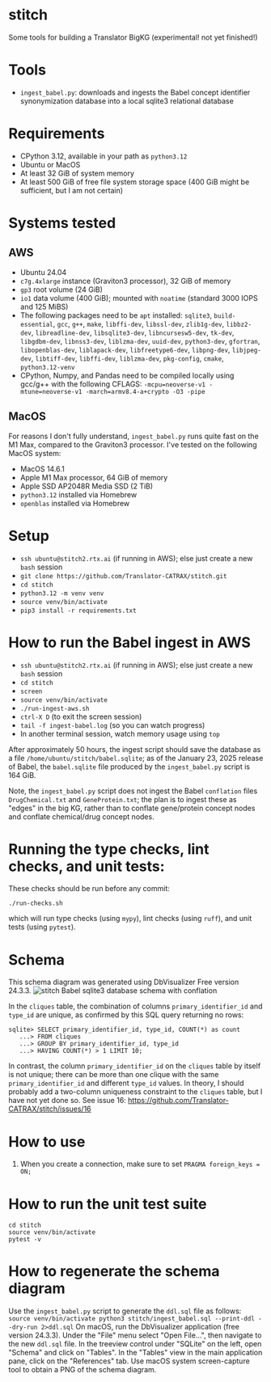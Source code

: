 # stitch
Some tools for building a Translator BigKG (experimental! not yet finished!) 

# Tools
- `ingest_babel.py`: downloads and ingests the Babel concept identifier synonymization database into a local sqlite3 relational database

# Requirements
- CPython 3.12, available in your path as `python3.12`
- Ubuntu or MacOS
- At least 32 GiB of system memory
- At least 500 GiB of free file system storage space (400 GiB might be sufficient, but I am not certain)

# Systems tested

## AWS 
- Ubuntu 24.04
- `c7g.4xlarge` instance (Graviton3 processor), 32 GiB of memory
- `gp3` root volume (24 GiB)
- `io1` data volume (400 GiB); mounted with `noatime` (standard 3000 IOPS and 125 MiBS)
- The following packages need to be `apt` installed: `sqlite3`, `build-essential`, `gcc`, `g++`, `make`, `libffi-dev`, `libssl-dev`, `zlib1g-dev`, `libbz2-dev`, `libreadline-dev`, `libsqlite3-dev`, `libncursesw5-dev`, `tk-dev`, `libgdbm-dev`, `libnss3-dev`, `liblzma-dev`, `uuid-dev`, `python3-dev`, `gfortran`, `libopenblas-dev`, `liblapack-dev`, `libfreetype6-dev`, `libpng-dev`, `libjpeg-dev`, `libtiff-dev`, `libffi-dev`, `liblzma-dev`, `pkg-config`, `cmake`, `python3.12-venv`
- CPython, Numpy, and Pandas need to be compiled locally using gcc/g++ with the following CFLAGS:
```-mcpu=neoverse-v1 -mtune=neoverse-v1 -march=armv8.4-a+crypto -O3 -pipe```

## MacOS
For reasons I don't fully understand, `ingest_babel.py` runs quite fast on the M1 Max, compared to
the Graviton3 processor. I've tested on the following MacOS system:
- MacOS 14.6.1
- Apple M1 Max processor, 64 GiB of memory
- Apple SSD AP2048R Media SSD (2 TiB)
- `python3.12` installed via Homebrew
- `openblas` installed via Homebrew

# Setup
- `ssh ubuntu@stitch2.rtx.ai` (if running in AWS); else just create a new `bash` session
- `git clone https://github.com/Translator-CATRAX/stitch.git`
- `cd stitch`
- `python3.12 -m venv venv`
- `source venv/bin/activate`
- `pip3 install -r requirements.txt`

# How to run the Babel ingest in AWS
- `ssh ubuntu@stitch2.rtx.ai` (if running in AWS); else just create a new `bash` session
- `cd stitch`
- `screen`
- `source venv/bin/activate`
- `./run-ingest-aws.sh`
- `ctrl-X D` (to exit the screen session)
- `tail -f ingest-babel.log` (so you can watch progress)
- In another terminal session, watch memory usage using `top`

After approximately 50 hours, the ingest script should save the database as a file
`/home/ubuntu/stitch/babel.sqlite`; as of the January 23, 2025 release of Babel, the
`babel.sqlite` file produced by the `ingest_babel.py` script is 164 GiB.

Note, the `ingest_babel.py` script does not ingest the Babel `conflation` files
`DrugChemical.txt` and `GeneProtein.txt`; the plan is to ingest these as "edges"
in the big KG, rather than to conflate gene/protein concept nodes and conflate
chemical/drug concept nodes.

# Running the type checks, lint checks, and unit tests:
These checks should be run before any commit:
```
./run-checks.sh
```
which will run type checks (using `mypy`), lint checks (using `ruff`),
and unit tests (using `pytest`).

# Schema
This schema diagram was generated using DbVisualizer Free version 24.3.3.
![stitch Babel sqlite3 database schema with conflation](schema.png)

In the `cliques` table, the combination of columns `primary_identifier_id` and
`type_id` are unique, as confirmed by this SQL query returning no rows:
```
sqlite> SELECT primary_identifier_id, type_id, COUNT(*) as count
   ...> FROM cliques
   ...> GROUP BY primary_identifier_id, type_id
   ...> HAVING COUNT(*) > 1 LIMIT 10;
```
In contrast, the column `primary_identifier_id` on the `cliques` table by itself
is not unique; there can be more than one clique with the same
`primary_identifier_id` and different `type_id` values.  In theory, I should
probably add a two-column uniqueness constraint to the `cliques` table, but I
have not yet done so.  See issue 16:
https://github.com/Translator-CATRAX/stitch/issues/16

# How to use

1. When you create a connection, make sure to set `PRAGMA foreign_keys = ON;`

# How to run the unit test suite
```
cd stitch
source venv/bin/activate
pytest -v
```

# How to regenerate the schema diagram

Use the `ingest_babel.py` script to generate the `ddl.sql` file as follows: ```
source venv/bin/activate python3 stitch/ingest_babel.sql --print-ddl --dry-run
2>ddl.sql ``` On macOS, run the DbVisualizer application (free version
24.3.3). Under the "File" menu select "Open File...", then navigate to the new
`ddl.sql` file.  In the treeview control under "SQLite" on the left, open
"Schema" and click on "Tables". In the "Tables" view in the main application
pane, click on the "References" tab. Use macOS system screen-capture tool to
obtain a PNG of the schema diagram.

